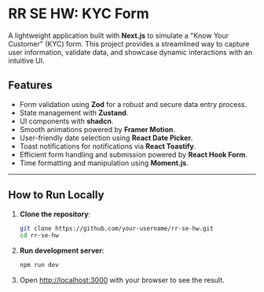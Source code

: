 # RR SE HW: KYC Form 

A lightweight application built with **Next.js** to simulate a "Know Your Customer" (KYC) form. This project provides a streamlined way to capture user information, validate data, and showcase dynamic interactions with an intuitive UI.

## Features

- Form validation using **Zod** for a robust and secure data entry process.
- State management with **Zustand**.
- UI components with **shadcn**.
- Smooth animations powered by **Framer Motion**.
- User-friendly date selection using **React Date Picker**.
- Toast notifications for notifications via **React Toastify**.
- Efficient form handling and submission powered by **React Hook Form**.
- Time formatting and manipulation using **Moment.js**.

---

## How to Run Locally

1. **Clone the repository**:
   ```bash
   git clone https://github.com/your-username/rr-se-hw.git
   cd rr-se-hw

2. **Run development server**:
   ```bash
   npm run dev

3. Open [http://localhost:3000](http://localhost:3000) with your browser to see the result.
